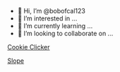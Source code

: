 - 👋 Hi, I’m @bobofcal123
- 👀 I’m interested in ...
- 🌱 I’m currently learning ...
- 💞️ I’m looking to collaborate on ...

<!---
bobofcal123/bobofcal123 is a ✨ special ✨ repository because its `README.md` (this file) appears on your GitHub profile.
You can click the Preview link to take a look at your changes.
--->
<a href="https://monkey3three.github.io/unblocked88.github.io/games/cookieclicker-gh-pages/cookie.html">Cookie Clicker</a>

<a href="https://monkey3three.github.io/unblocked88.github.io/games/Slope-Game-main/Slope-Game-main/index.html">Slope</a>
